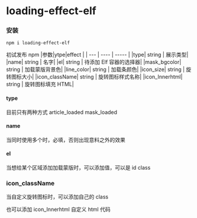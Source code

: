 # loading-effect-elf

### 安装

```
npm i loading-effect-elf
```

初试发布 npm
|参数|ytpe|effect |
| --- | ---- | ----- |
|type| string | 展示类型|
|name| string | 名字|
|el| string | 待添加 Elf 容器的选择器|
|mask_bgcolor| string | 加载蒙版背景色|
|line_color| string | 加载条颜色|
|icon_size| string | 旋转图标大小|
|icon_className| string | 旋转图标样式名称|
|icon_Innerhtml| string | 旋转图标填充 HTML|

#### type

目前只有两种方式 article_loaded mask_loaded

#### name

当同时使用多个时，必填，否则出现意料之外的效果

#### el

当想给某个区域添加加载蒙版时，可以添加值，可以是 id class

### icon_className

当自定义旋转图标时，可以添加自己的 class

也可以添加 icon_Innerhtml 自定义 html 代码
